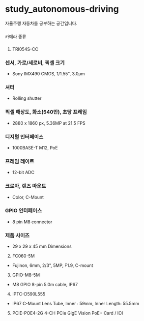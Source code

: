 # study_autonomous-driving
자율주행 자동차를 공부하는 공간입니다.

###
카메라 종류
###

1. TRI054S-CC

### 센서, 가로/세로비, 픽셀 크기
- Sony IMX490 CMOS, 1/1.55", 3.0μm

### 셔터
- Rolling shutter

### 픽셀 해상도, 화소(540만), 초당 프레임
- 2880 x 1860 px, 5.36MP at 21.5 FPS

### 디지털 인터페이스
- 1000BASE-T M12, PoE

### 프레임 레이트
- 12-bit ADC

### 크로마, 렌즈 마운트
- Color, C-Mount

### GPIO 인터페이스
- 8 pin M8 connector

### 제품 사이즈
- 29 x 29 x 45 mm Dimensions


2. FC060-5M
- Fujinon, 6mm, 2/3", 5MP, F1.9, C-mount


3. GPIO-M8-5M
- M8 GPIO 8-pin 5.0m cable, IP67


4. IPTC-D590L555
- IP67 C-Mount Lens Tube, Inner : 59mm, Inner Length: 55.5mm


5. PCIE-POE4-2G 
4-CH PCIe GigE Vision PoE+ Card / IOI
